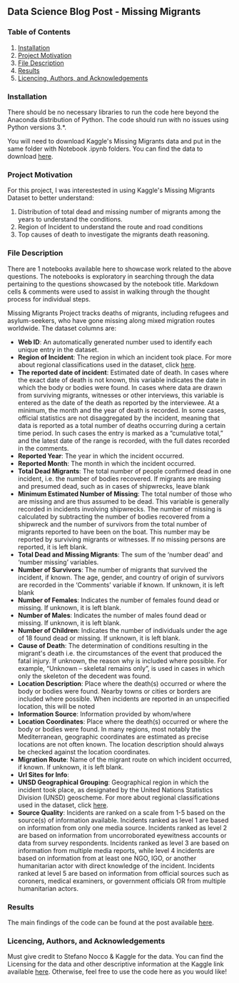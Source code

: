 
## Data Science Blog Post - Missing Migrants

### Table of Contents
1. [Installation](#Installation)
2. [Project Motivation](#Project_Motivation)
3. [File Description](#File_Description)
4. [Results](#Results)
5. [Licencing, Authors, and Acknowledgements](#Licencing_Authors_and_Acknowledgements)

### Installation

There should be no necessary libraries to run the code here beyond the Anaconda distribution of Python. The code should run with no issues using Python versions 3.*.

You will need to download Kaggle's Missing Migrants data and put in the same folder with Notebook .ipynb folders. You can find the data to download [here](https://www.kaggle.com/snocco/missing-migrants-project).

### Project Motivation

For this project, I was interestested in using Kaggle's Missing Migrants Dataset to better understand:

1. Distribution of total dead and missing number of migrants among the years to understand the conditions.
2. Region of Incident to understand the route and road conditions
3. Top causes of death to investigate the migrants death reasoning.

### File Description

There are 1 notebooks available here to showcase work related to the above questions. The notebooks is exploratory in searching through the data pertaining to the questions showcased by the notebook title. Markdown cells & comments were used to assist in walking through the thought process for individual steps.

Missing Migrants Project tracks deaths of migrants, including refugees and asylum-seekers, who have gone missing along mixed migration routes worldwide. The dataset columns are:

* **Web ID**: An automatically generated number used to identify each unique entry in the dataset.
* **Region of Incident**: The region in which an incident took place. For more about regional classifications used in the dataset, click [here](https://missingmigrants.iom.int/regional-classifications).
* **The reported date of incident**: Estimated date of death. In cases where the exact date of death is not known, this variable indicates the date in which the body or bodies were found. In cases where data are drawn from surviving migrants, witnesses or other interviews, this variable is entered as the date of the death as reported by the interviewee.  At a minimum, the month and the year of death is recorded. In some cases, official statistics are not disaggregated by the incident, meaning that data is reported as a total number of deaths occurring during a certain time period. In such cases the entry is marked as a “cumulative total,” and the latest date of the range is recorded, with the full dates recorded in the comments.
* **Reported Year**: The year in which the incident occurred.
* **Reported Month**: The month in which the incident occurred.
* **Total Dead Migrants**: The total number of people confirmed dead in one incident, i.e. the number of bodies recovered.  If migrants are missing and presumed dead, such as in cases of shipwrecks, leave blank
* **Minimum Estimated Number of Missing**: The total number of those who are missing and are thus assumed to be dead.  This variable is generally recorded in incidents involving shipwrecks.  The number of missing is calculated by subtracting the number of bodies recovered from a shipwreck and the number of survivors from the total number of migrants reported to have been on the boat.  This number may be reported by surviving migrants or witnesses.  If no missing persons are reported, it is left blank.
* **Total Dead and Missing Migrants**: The sum of the ‘number dead’ and ‘number missing’ variables.
* **Number of Survivors**: The number of migrants that survived the incident, if known. The age, gender, and country of origin of survivors are recorded in the ‘Comments’ variable if known. If unknown, it is left blank
* **Number of Females**: Indicates the number of females found dead or missing. If unknown, it is left blank.
* **Number of Males**: Indicates the number of males found dead or missing. If unknown, it is left blank.
* **Number of Children**: Indicates the number of individuals under the age of 18 found dead or missing. If unknown, it is left blank.
* **Cause of Death**: The determination of conditions resulting in the migrant's death i.e. the circumstances of the event that produced the fatal injury. If unknown, the reason why is included where possible.  For example, “Unknown – skeletal remains only”, is used in cases in which only the skeleton of the decedent was found.
* **Location Description**: Place where the death(s) occurred or where the body or bodies were found. Nearby towns or cities or borders are included where possible. When incidents are reported in an unspecified location, this will be noted
* **Information Source**: Information provided by whom/where
* **Location Coordinates**: Place where the death(s) occurred or where the body or bodies were found. In many regions, most notably the Mediterranean, geographic coordinates are estimated as precise locations are not often known. The location description should always be checked against the location coordinates.
* **Migration Route**: Name of the migrant route on which incident occurred, if known. If unknown, it is left blank.
* **Url Sites for Info**: 
* **UNSD Geographical Grouping**: Geographical region in which the incident took place, as designated by the United Nations Statistics Division (UNSD) geoscheme. For more about regional classifications used in the dataset, click [here](https://unstats.un.org/unsd/methodology/m49/).
* **Source Quality**: Incidents are ranked on a scale from 1-5 based on the source(s) of information available. Incidents ranked as level 1 are based on information from only one media source. Incidents ranked as level 2 are based on information from uncorroborated eyewitness accounts or data from survey respondents. Incidents ranked as level 3 are based on information from multiple media reports, while level 4 incidents are based on information from at least one NGO, IGO, or another humanitarian actor with direct knowledge of the incident. Incidents ranked at level 5 are based on information from official sources such as coroners, medical examiners, or government officials OR from multiple humanitarian actors.




### Results

The main findings of the code can be found at the post available [here](https://medium.com/@cerendumen/investigating-missing-migrants-9823a0423e94).

### Licencing, Authors, and Acknowledgements

Must give credit to Stefano Nocco & Kaggle for the data. You can find the Licensing for the data and other descriptive information at the Kaggle link available [here](https://www.kaggle.com/snocco/missing-migrants-project). Otherwise, feel free to use the code here as you would like!
